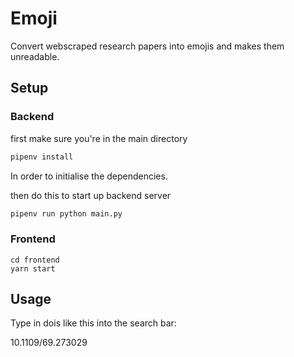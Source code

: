 # Emoji

Convert webscraped research papers into emojis and makes them unreadable.

## Setup

### Backend

first make sure you're in the main directory

```python
pipenv install
```
In order to initialise the dependencies.

then do this to start up backend server

```python
pipenv run python main.py
```

### Frontend
```
cd frontend
yarn start
```

## Usage
Type in dois like this into the search bar:

10.1109/69.273029
